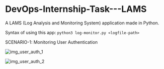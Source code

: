 # DevOps-Internship-Task---LAMS
A LAMS (Log Analysis and Monitoring System) application made in Python.

Syntax of using this app: `python3 log-monitor.py <logfile-path>`

SCENARIO-1: Monitoring User Authentication

![img_user_auth_1](https://www.notion.so/fbe351c5803f4c70808a537e30b6452d?pvs=4#2e0ddc4158444e3a906050c759276882)

![img_user_auth_2](https://www.notion.so/fbe351c5803f4c70808a537e30b6452d?pvs=4#f2498f5bed014324ad8f76e4e8646d61)


